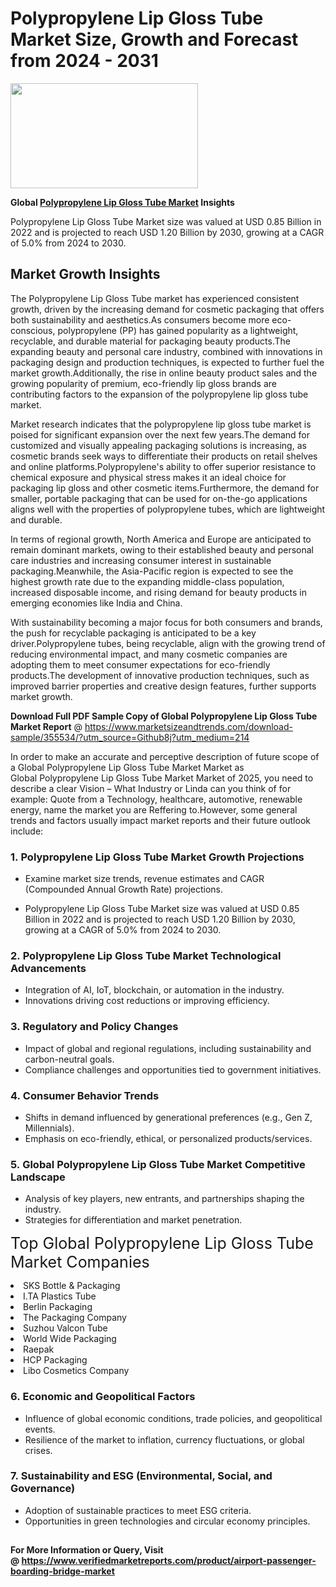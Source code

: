 <H1>Polypropylene Lip Gloss Tube Market Size, Growth and Forecast from 2024 - 2031</H1><img class="aligncenter size-medium wp-image-584254" src="https://thirdeyenews.in/wp-content/uploads/2024/09/Global-Market-Research-300x168.jpeg" alt="" width="300" height="168" /><p><strong>Global&nbsp;<a href="https://www.marketsizeandtrends.com/download-sample/355534/?utm_source=Github8j?utm_medium=214">Polypropylene Lip Gloss Tube Market</a> Insights</strong></p><p>Polypropylene Lip Gloss Tube Market size was valued at USD 0.85 Billion in 2022 and is projected to reach USD 1.20 Billion by 2030, growing at a CAGR of 5.0% from 2024 to 2030.</p><p><h2>Market Growth Insights</h2> <p>The Polypropylene Lip Gloss Tube market has experienced consistent growth, driven by the increasing demand for cosmetic packaging that offers both sustainability and aesthetics.As consumers become more eco-conscious, polypropylene (PP) has gained popularity as a lightweight, recyclable, and durable material for packaging beauty products.The expanding beauty and personal care industry, combined with innovations in packaging design and production techniques, is expected to further fuel the market growth.Additionally, the rise in online beauty product sales and the growing popularity of premium, eco-friendly lip gloss brands are contributing factors to the expansion of the polypropylene lip gloss tube market.</p> <p>Market research indicates that the polypropylene lip gloss tube market is poised for significant expansion over the next few years.The demand for customized and visually appealing packaging solutions is increasing, as cosmetic brands seek ways to differentiate their products on retail shelves and online platforms.Polypropylene's ability to offer superior resistance to chemical exposure and physical stress makes it an ideal choice for packaging lip gloss and other cosmetic items.Furthermore, the demand for smaller, portable packaging that can be used for on-the-go applications aligns well with the properties of polypropylene tubes, which are lightweight and durable.</p> <p>In terms of regional growth, North America and Europe are anticipated to remain dominant markets, owing to their established beauty and personal care industries and increasing consumer interest in sustainable packaging.Meanwhile, the Asia-Pacific region is expected to see the highest growth rate due to the expanding middle-class population, increased disposable income, and rising demand for beauty products in emerging economies like India and China.</p> <p>With sustainability becoming a major focus for both consumers and brands, the push for recyclable packaging is anticipated to be a key driver.Polypropylene tubes, being recyclable, align with the growing trend of reducing environmental impact, and many cosmetic companies are adopting them to meet consumer expectations for eco-friendly products.The development of innovative production techniques, such as improved barrier properties and creative design features, further supports market growth.</p> <p><span class=""><strong>Download Full PDF Sample Copy of Global Polypropylene Lip Gloss Tube Market Report</strong> @ <a href="https://www.marketsizeandtrends.com/download-sample/355534/?utm_source=Github8j?utm_medium=214" target="_blank">https://www.marketsizeandtrends.com/download-sample/355534/?utm_source=Github8j?utm_medium=214</a></span></p><p>In order to make an accurate and perceptive description of future scope of a Global&nbsp;Polypropylene Lip Gloss Tube Market Market as Global&nbsp;Polypropylene Lip Gloss Tube Market Market of 2025, you need to describe a clear Vision &ndash; What Industry or Linda can you think of for example: Quote from a Technology, healthcare, automotive, renewable energy, name the market you are Reffering to.However, some general trends and factors usually impact market reports and their future outlook include:</p><h3>1.&nbsp;<strong>Polypropylene Lip Gloss Tube Market Growth Projections</strong></h3><ul><li>Examine market size trends, revenue estimates and CAGR (Compounded Annual Growth Rate) projections.</li><li><p>Polypropylene Lip Gloss Tube Market size was valued at USD 0.85 Billion in 2022 and is projected to reach USD 1.20 Billion by 2030, growing at a CAGR of 5.0% from 2024 to 2030.</p></li></ul><h3>2.&nbsp;<strong>Polypropylene Lip Gloss Tube Market Technological Advancements</strong></h3><ul><li>Integration of AI, IoT, blockchain, or automation in the industry.</li><li>Innovations driving cost reductions or improving efficiency.</li></ul><h3>3.&nbsp;<strong>Regulatory and Policy Changes</strong></h3><ul><li>Impact of global and regional regulations, including sustainability and carbon-neutral goals.</li><li>Compliance challenges and opportunities tied to government initiatives.</li></ul><h3>4.&nbsp;<strong>Consumer Behavior Trends</strong></h3><ul><li>Shifts in demand influenced by generational preferences (e.g., Gen Z, Millennials).</li><li>Emphasis on eco-friendly, ethical, or personalized products/services.</li></ul><h3>5.&nbsp;<strong>Global Polypropylene Lip Gloss Tube Market Competitive Landscape</strong></h3><ul><li>Analysis of key players, new entrants, and partnerships shaping the industry.</li><li>Strategies for differentiation and market penetration.</li></ul><p data-pm-slice="1 1 []"><span style="color: inherit; font-family: inherit; font-size: 25px;">Top Global Polypropylene Lip Gloss Tube Market Companies</span></p><div class="" data-test-id=""><p><li>SKS Bottle & Packaging</li><li> I.TA Plastics Tube</li><li> Berlin Packaging</li><li> The Packaging Company</li><li> Suzhou Valcon Tube</li><li> World Wide Packaging</li><li> Raepak</li><li> HCP Packaging</li><li> Libo Cosmetics Company</li></p></div><h3>6.&nbsp;<strong>Economic and Geopolitical Factors</strong></h3><ul><li>Influence of global economic conditions, trade policies, and geopolitical events.</li><li>Resilience of the market to inflation, currency fluctuations, or global crises.</li></ul><h3>7.&nbsp;<strong>Sustainability and ESG (Environmental, Social, and Governance)</strong></h3><ul><li>Adoption of sustainable practices to meet ESG criteria.</li><li>Opportunities in green technologies and circular economy principles.</li></ul><h2><strong style="font-size: 14px;">For More Information or Query, Visit @&nbsp;</strong><a style="background-color: #ffffff; font-size: 14px;" href="https://www.marketsizeandtrends.com/report/polypropylene-lip-gloss-tube-market/" target="_blank">https://www.verifiedmarketreports.com/product/airport-passenger-boarding-bridge-market</a></h2>